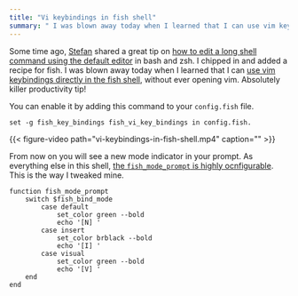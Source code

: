 ```yaml
---
title: "Vi keybindings in fish shell"
summary: " I was blown away today when I learned that I can use vim keybindings directly in the fish shell, without ever opening vim. Absolutely killer productivity tip!"
---
```


Some time ago, [Stefan](https://www.stefanjudis.com/) shared a great tip on [how to edit a long shell command using the default editor](https://www.stefanjudis.com/today-i-learned/edit-long-shell-commands-in-your-usdeditor/) in bash and zsh. I chipped in and added a recipe for fish. I was blown away today when I learned that I can [use vim keybindings directly in the fish shell](https://fishshell.com/docs/current/cmds/fish_vi_key_bindings.html), without ever opening vim. Absolutely killer productivity tip!

You can enable it by adding this command to your `config.fish` file.

```fish
set -g fish_key_bindings fish_vi_key_bindings in config.fish.
```

{{< figure-video path="vi-keybindings-in-fish-shell.mp4" caption="" >}}

From now on you will see a new mode indicator in your prompt. As everything else in this shell, [the `fish_mode_prompt` is highly ocnfigurable](https://fishshell.com/docs/current/cmds/fish_mode_prompt.html). This is the way I tweaked mine.

```fish
function fish_mode_prompt
    switch $fish_bind_mode
        case default
            set_color green --bold
            echo '[N] '
        case insert
            set_color brblack --bold
            echo '[I] '
        case visual
            set_color green --bold
            echo '[V] '
    end
end
```
